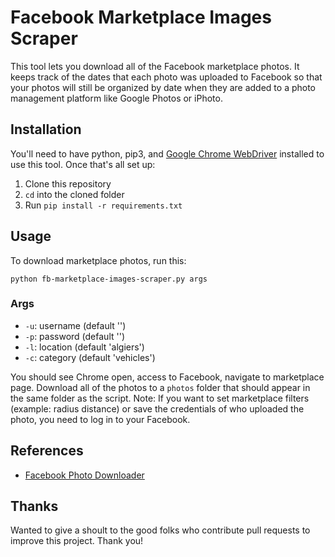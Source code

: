 # Facebook Marketplace Images Scraper
This tool lets you download all of the Facebook marketplace photos. It keeps track of the dates that each photo was uploaded to Facebook so that your photos will still be organized by date when they are added to a photo management platform like Google Photos or iPhoto.

## Installation
You'll need to have python, pip3, and [Google Chrome WebDriver](http://chromedriver.chromium.org/downloads) installed to use this tool. Once that's all set up:

1. Clone this repository
1. `cd` into the cloned folder 
1. Run `pip install -r requirements.txt`

## Usage
To download marketplace photos, run this:

`python fb-marketplace-images-scraper.py args`

### Args
* `-u`: username (default '')
* `-p`: password (default '')
* `-l`: location (default 'algiers')
* `-c`: category (default 'vehicles')

You should see Chrome open, access to Facebook, navigate to marketplace page. Download all of the photos to a `photos` folder that should appear in the same folder as the script.
Note:
If you want to set marketplace filters (example: radius distance) or save the credentials of who uploaded the photo,  you need to log in to your Facebook.

## References
* [Facebook Photo Downloader](https://github.com/jcontini/facebook-photos-download/)

## Thanks
Wanted to give a shoult to the good folks who contribute pull requests to improve this project. Thank you!






